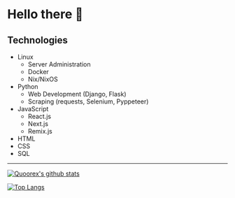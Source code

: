 # Hello there 👋

## Technologies

- Linux
  - Server Administration
  - Docker
  - Nix/NixOS
- Python
  - Web Development (Django, Flask)
  - Scraping (requests, Selenium, Pyppeteer)
- JavaScript
  - React.js
  - Next.js
  - Remix.js
- HTML
- CSS
- SQL

---

[![Quoorex's github stats](https://github-readme-stats.vercel.app/api?username=quoorex&theme=radical&count_private=true&show_icons=true)](https://github.com/anuraghazra/github-readme-stats)

[![Top Langs](https://github-readme-stats.vercel.app/api/top-langs/?username=quoorex&theme=radical&count_private=true&layout=compact)](https://github.com/anuraghazra/github-readme-stats)
